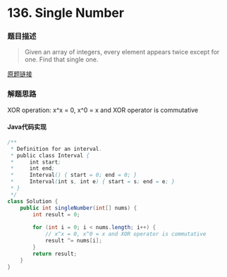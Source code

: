# 136. Single Number
### 题目描述

>Given an array of integers, every element appears twice except for one. Find that single one.

[原题链接](https://leetcode.com/problems/single-number/description/)

### 解题思路
XOR operation:
x^x = 0, x^0 = x and XOR operator is commutative
#### Java代码实现

```java
/**
 * Definition for an interval.
 * public class Interval {
 *     int start;
 *     int end;
 *     Interval() { start = 0; end = 0; }
 *     Interval(int s, int e) { start = s; end = e; }
 * }
 */
class Solution {
    public int singleNumber(int[] nums) {
        int result = 0;
        
        for (int i = 0; i < nums.length; i++) {
            // x^x = 0, x^0 = x and XOR operator is commutative
            result ^= nums[i];
        }
        return result;
    }
}
```





